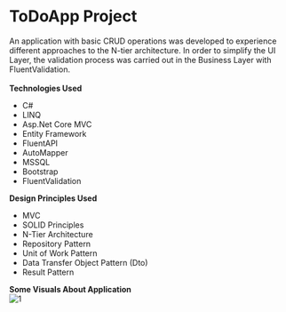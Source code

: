 # ToDoApp Project
An application with basic CRUD operations was developed to experience different approaches to the N-tier architecture. 
In order to simplify the UI Layer, the validation process was carried out in the Business Layer with FluentValidation.<br />
<br />
<b>Technologies Used</b>
 * C#
 * LINQ
 * Asp.Net Core MVC 
 * Entity Framework 
 * FluentAPI
 * AutoMapper
 * MSSQL
 * Bootstrap
 * FluentValidation

<b>Design Principles Used</b><br>
 * MVC
 * SOLID Principles
 * N-Tier Architecture
 * Repository Pattern
 * Unit of Work Pattern
 * Data Transfer Object Pattern (Dto)
 * Result Pattern

<b>Some Visuals About Application</b><br>
![1](https://user-images.githubusercontent.com/99497305/191967606-808a6048-d8eb-4cda-868a-26a2817d8110.png)
